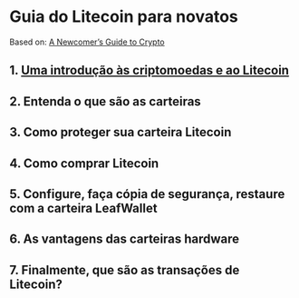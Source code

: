 # Guia do Litecoin para novatos

Based on: [A Newcomer’s Guide to Crypto](https://medium.com/the-litecoin-school-of-crypto/a-newcomers-guide-to-crypto/home)

## 1. [Uma introdução às criptomoedas e ao Litecoin](01-Uma_introducao_as_criptomoedas_e_ao_Litecoin.md)
## 2. Entenda o que são as carteiras
## 3. Como proteger sua carteira Litecoin
## 4. Como comprar Litecoin
## 5. Configure, faça cópia de segurança, restaure com a carteira LeafWallet
## 6. As vantagens das carteiras hardware
## 7. Finalmente, que são as transações de Litecoin?
